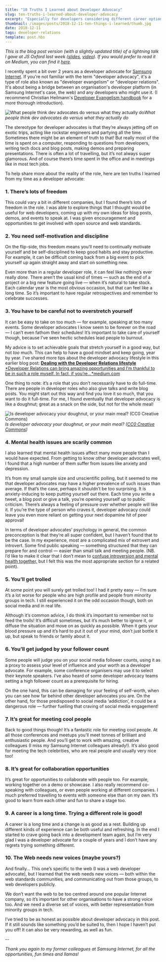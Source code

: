```yaml
---
title: "10 Truths I Learned about Developer Advocacy"
slug: ten-truths-i-learned-about-developer-advocacy
excerpt: "Especially for developers considering different career options, here are ten truths I learned from my time as a developer advocate (a.k.a. developer evangelist / developer relations engineer)"
thumbnail: /images/posts/2018-12-11-ten-things-i-learned/thumb.jpg
date: 2018-12-11
tags: developer-relations
template: post.hbs
---
```


*This is the blog post version (with a slightly updated title) of a lightning talk I gave at JS Oxford last week ([slides](https://medium.com/r/?url=https%3A%2F%2Fdocs.google.com%2Fpresentation%2Fd%2F13s4nXNLzxNLccnr4MJrNbaOrQSU6CKQoPljXeJdgkOE%2Fpresent), [video](https://youtu.be/B6l5YQ8xA9g)). If you would prefer to read it on Medium, you can find it [here](https://medium.com/@poshaughnessy/10-things-i-learned-as-a-developer-advocate-a4d830bab704).*

I recently spent a bit over 2 years as a developer advocate for [Samsung Internet](https://samsunginter.net). If you're not familiar with the term "developer advocacy", it's a type of role also known as "developer evangelism" or "developer relations". It's about being a bridge between an organisation's developer platform (in Samsung Internet's case, the web) and any developers who might use it. (I recommend Christian Heilmann's [Developer Evangelism handbook](http://developer-evangelism.com/) for a more thorough introduction).

![What people think dev advocates do versus what they actually do](/images/posts/2018-12-11-ten-things-i-learned/what-people-think-vs-actually.jpg)*What people think dev advocates do versus what they actually do*

The stereotype for developer advocates is that they’re always jetting off on exotic trips, acting like rockstar engineers and partying all the time. Sometimes there might be an element of truth to that! But really most of the time is spent on a computer, responding to questions from developers, writing tech docs and blog posts, making demos and preparing presentations. There is often a lot of travelling, but it’s not always super glamorous. And of course there’s time spent in the office and in meetings like in most tech jobs.

To help share more about the reality of the role, here are ten truths I learned from my time as a developer advocate:

### 1. There’s lots of freedom

This could vary a bit in different companies, but I found there’s lots of freedom in the role. I was able to explore things that I thought would be useful for web developers, coming up with my own ideas for blog posts, demos, and events to speak at. I was given encouragement and opportunities to get involved with open source and web standards.

### 2. You need self-motivation and discipline

On the flip-side, this freedom means you’ll need to continually motivate yourself and be self-disciplined to keep good habits and stay productive. For example, it can be difficult coming back from a big event to pick yourself up again straight away and start on something new.

Even more than in a regular developer role, it can feel like nothing’s ever really *done*. There aren’t the usual kind of times — such as the end of a project or a big new feature going live — when it’s natural to take stock. Each calendar year is the most obvious occasion, but that can feel like a long time. So it’s important to have regular retrospectives and remember to celebrate successes.

### 3. You have to be careful not to overstretch yourself

It can be easy to take on too much — for example, speaking at too many events. Some developer advocates I know seem to be forever on the road — I can’t even fathom their schedules! It’s important to take care of yourself though, because I’ve seen hectic schedules lead people to burnout.

My advice is to set achievable goals that stretch yourself in a good way, but not *too* much. This can help to have a good mindset and keep going, year by year. I’ve shared more tips about the developer advocacy lifestyle in this earlier blog post:
[**Dealing with the Developer Relations lifestyle**
*Developer Relations can bring amazing opportunities and I’m thankful to be in such a role myself. In fact, if you’re…*medium.com](https://medium.com/@poshaughnessy/surviving-the-developer-relations-lifestyle-27bd8bcf1f5f)

One thing to note: it’s a role that you don’t necessarily have to do full-time. There are people in developer roles who also give talks and write blog posts. You might start out this way and find you love it so much, that you want to do it full-time. For me, I found eventually that developer advocacy is  like a doughnut; great as a snack on the side, but not for the whole meal!

![Is developer advocacy your doughnut, or your main meal? ([CC0 Creative Commons](https://pixabay.com/en/background-donut-donuts-sweet-food-15226/))](/images/posts/2018-12-11-ten-things-i-learned/donuts.png)*Is developer advocacy your doughnut, or your main meal? ([CC0 Creative Commons](https://pixabay.com/en/background-donut-donuts-sweet-food-15226/))*

### 4. Mental health issues are scarily common

I also learned that mental health issues affect many more people than I would have expected. From getting to know other developer advocates well, I found that a high number of them suffer from issues like anxiety and depression.

It’s from my small sample size and unscientific polling, but it seemed to me that developer advocates may have a higher prevalence of such issues than average. If that’s the case, perhaps it shouldn’t be too surprising. It is anxiety-inducing to keep putting yourself out there. Each time you write a tweet, a blog post or give a talk, you’re opening yourself up to public criticism. There’s always a feeling of pressure over whether people will like it. If you’re the type of person who craves it, developer advocacy could leave you even more reliant on getting your next dopamine hit of peer approval!

In terms of developer advocates’ psychology in general, the common preconception is that they’re all super confident, but I haven’t found that to be the case. In my experience, most are a complicated mix of extrovert and introvert. Some find public speaking — something structured that they can prepare for and control — easier than small talk and meeting people. (NB. I’d like to make it clear that I don’t mean to [confuse introversion and mental health together,](https://www.psychologytoday.com/us/blog/the-secret-lives-introverts/201710/yes-im-introvert-no-im-not-depressed) but I felt this was the most appropriate section for a related point).

### 5. You’ll get trolled

At some point you will surely get trolled too! I had it pretty easy — I’m sure it’s a lot worse for people who are high profile and people from minority groups in tech. I still experienced it on the odd occasion though, both on social media and in real life. 

Although it’s common advice, I do think it’s important to remember not to feed the trolls! It’s difficult sometimes, but it’s much better to ignore it, or diffuse the situation and move on as quickly as possible. When it gets your blood pressure up and it’s hard to put it out of your mind, don’t just bottle it up, but speak to friends or family about it.

### 6. You’ll get judged by your follower count

Some people will judge you on your social media follower counts, using it as a proxy to assess your level of influence and your worth as a developer advocate. For example, some conference organisers may use it to select their keynote speakers. I’ve also heard of some developer advocacy teams setting a high follower count as a prerequisite for hiring.

On the one hand, this can be damaging for your feeling of self-worth, when you can see how far behind other developer advocates you are. On the other hand, for those predisposed to social media ‘addiction’, it could be a dangerous role — further fuelling that craving of social media engagement!

### 7. It’s great for meeting cool people

Back to good things though! It’s a fantastic role for meeting cool people. At all those conferences and meetups you’ll meet tonnes of brilliant and enthusiastic people. And you’ll get to work with amazing, creative colleagues (I miss my Samsung Internet colleagues already!). It’s also good for meeting the tech celebrities, who are real people and usually very nice too!

### 8. It’s great for collaboration opportunities

It’s great for opportunities to collaborate with people too. For example, working together on a demo or showcase. I also really recommend co-speaking with colleagues, or even people working at different companies. I much preferred travelling to events with someone else than on my own. It’s good to learn from each other and fun to share a stage too.

### 9. A career is a long time. Trying a different role is good!

A career is a long time and a change is as good as a rest. Building up different kinds of experience can be both useful and refreshing. In the end I started to crave going back into a development team again, but I’m very glad I was a developer advocate for a couple of years and I don’t have any regrets trying something different.

### 10. The Web needs new voices (maybe yours?)

And finally… This one’s specific to the web (I was a web developer advocate), but I learned that the web needs new voices — both within the web standards communities, and communicating out from those groups, to web developers publicly.

We don’t want the web to be too centred around one popular Internet company, so it’s important for other organisations to have a strong voice too. And we need a diverse set of voices, with better representation from minority groups in tech.

I’ve tried to be as honest as possible about developer advocacy in this post. If it still sounds like something you’d be suited to, then I hope I haven’t put you off! It can also be very rewarding, as well as fun.

--

*Thank you again to my former colleagues at Samsung Internet, for all the opportunities, fun times and llamas!*
